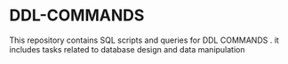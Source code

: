 # DDL-COMMANDS
This repository contains SQL scripts and queries for DDL COMMANDS .
it includes tasks related to database design and data manipulation
